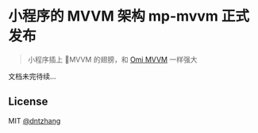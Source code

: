 # 小程序的 MVVM 架构 mp-mvvm 正式发布

> 小程序插上 MVVM 的翅膀，和 [Omi MVVM](https://github.com/Tencent/omi/blob/master/tutorial/omi-mvvm.cn.md) 一样强大

文档未完待续...

## License
MIT [@dntzhang](https://github.com/dntzhang)
